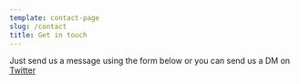 ```yaml
---
template: contact-page
slug: /contact
title: Get in touch
---
```


Just send us a message using the form below or you can send us a DM on [Twitter](https://twitter.com/novenye)